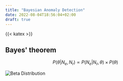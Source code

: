 ```yaml
---
title: "Bayesian Anomaly Detection"
date: 2022-08-04T18:56:04+02:00
draft: true
---
```

{{< katex >}}


## Bayes' theorem

$$ P(\theta | N_e, N_r) \propto P(N_e | N_r, \theta) \times P(\theta) $$

![Beta Distribution](/blog/bayesian-anomaly-detection/beta-distribution.png)
